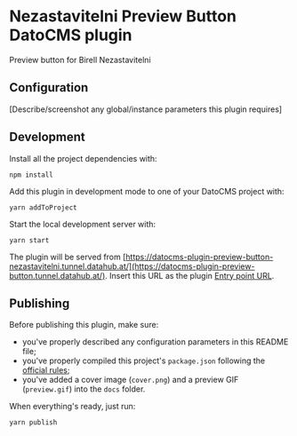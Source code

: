 # Nezastavitelni Preview Button DatoCMS plugin

Preview button for Birell Nezastavitelni

## Configuration

[Describe/screenshot any global/instance parameters this plugin requires]

## Development

Install all the project dependencies with:

```
npm install
```

Add this plugin in development mode to one of your DatoCMS project with:

```
yarn addToProject
```

Start the local development server with:

```
yarn start
```

The plugin will be served from [https://datocms-plugin-preview-button-nezastavitelni.tunnel.datahub.at/](https://datocms-plugin-preview-button.tunnel.datahub.at/). Insert this URL as the plugin [Entry point URL](https://www.datocms.com/docs/plugins/creating-a-new-plugin/).

## Publishing

Before publishing this plugin, make sure:

* you've properly described any configuration parameters in this README file;
* you've properly compiled this project's `package.json` following the [official rules](https://www.datocms.com/docs/plugins/publishing/);
* you've added a cover image (`cover.png`) and a preview GIF (`preview.gif`) into the `docs` folder.

When everything's ready, just run:

```
yarn publish
```
